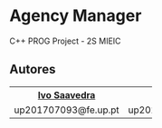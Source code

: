 # Agency Manager

C++ PROG Project - 2S MIEIC

<h2>Autores</h2>

<table style="width:50%;">
  <tr>
    <th><a href="https://github.com/ivSaav"><b>Ivo Saavedra</b></a></th>
    <th><a href="https://github.com/rodykings"><b>Rodrigo Reis</b></a></th>
  </tr>
  <tr>
    <td>up201707093@fe.up.pt</td>
    <td>up201806534@fe.up.pt</td>
  </tr>
</table>

<!--
<h2>Estrutura de Dados</h2>

<table style="width:50%">
  <tr>
    <th><b>Clientes</b></th>
  </tr>
  <tr>
    <td>Nome</td>
  </tr>
  <tr>
    <td>NIF</td>
  </tr>
  <tr>
    <td>Número Pessoas Agregado</td>
  </tr>
  <tr>
    <td>Morada</td>
  </tr>
  <tr>
    <td>Pacotes comprados</td>
  </tr>
  <tr>
    <td>Dinheiro Gasto</td>
  </tr>
</table>


<table style="width:50%">
  <tr>
    <th><b>Pacotes</b></th> 
  </tr>
  <tr>
    <td>Local principal - Locais a Visitar</td> 
  </tr>
  <tr>
    <td>Data de Inicio</td> 
  </tr>
  <tr>
    <td>Data de Fim</td> 
  </tr>
  <tr>
    <td>Preço por Pessoa</td> 
  </tr>
  <tr>
    <td>Número de Vagas</td> 
  </tr>
  <tr>
    <td>Lugares Comprados</td> 
  </tr>
</table>

<h2>Funcionalidades</h2>


<ul>
  <li><b>Gerir Clientes</b> - Criar | Alterar | Remover</li>
  <li><b>Gerir Clientes</b> - Criar | Alterar | Remover</li>
  <li><b>Gerir Pacotes</b> - Criar | Alterar | Remover</li>
  <li>Ver Clientes e Pacotes</li>
</ul>
-->

